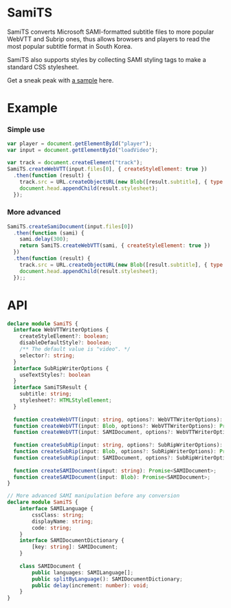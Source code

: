 SamiTS
======

SamiTS converts Microsoft SAMI-formatted subtitle files to more popular WebVTT and Subrip ones, thus allows browsers and players to read the most popular subtitle format in South Korea.

SamiTS also supports styles by collecting SAMI styling tags to make a standard CSS stylesheet.

Get a sneak peak with [a sample](http://saschanaz.github.io/SamiTS/sample/) here.

# Example

### Simple use

```javascript
var player = document.getElementById("player");
var input = document.getElementById("loadVideo");

var track = document.createElement("track");
SamiTS.createWebVTT(input.files[0], { createStyleElement: true })
  .then(function (result) {
    track.src = URL.createObjectURL(new Blob([result.subtitle], { type: "text/vtt" }));
    document.head.appendChild(result.stylesheet);
  });
```

### More advanced

```javascript
SamiTS.createSamiDocument(input.files[0])
  .then(function (sami) {
    sami.delay(300);
	return SamiTS.createWebVTT(sami, { createStyleElement: true })
  })
  .then(function (result) {
    track.src = URL.createObjectURL(new Blob([result.subtitle], { type: "text/vtt" }));
    document.head.appendChild(result.stylesheet);
  });;
```

# API

```typescript
declare module SamiTS {
  interface WebVTTWriterOptions {
    createStyleElement?: boolean;
    disableDefaultStyle?: boolean;
	/** The default value is "video". */
    selector?: string;
  }
  interface SubRipWriterOptions {
    useTextStyles?: boolean
  }
  interface SamiTSResult {
    subtitle: string;
    stylesheet?: HTMLStyleElement;
  }
  
  function createWebVTT(input: string, options?: WebVTTWriterOptions): Promise<SamiTSResult>;
  function createWebVTT(input: Blob, options?: WebVTTWriterOptions): Promise<SamiTSResult>;
  function createWebVTT(input: SAMIDocument, options?: WebVTTWriterOptions): Promise<SamiTSResult>;
  
  function createSubRip(input: string, options?: SubRipWriterOptions): Promise<SamiTSResult>;
  function createSubRip(input: Blob, options?: SubRipWriterOptions): Promise<SamiTSResult>;
  function createSubRip(input: SAMIDocument, options?: SubRipWriterOptions): Promise<SamiTSResult>;
  
  function createSAMIDocument(input: string): Promise<SAMIDocument>;
  function createSAMIDocument(input: Blob): Promise<SAMIDocument>;
}

// More advanced SAMI manipulation before any conversion
declare module SamiTS {
    interface SAMILanguage {
        cssClass: string;
        displayName: string;
        code: string;
    }
    interface SAMIDocumentDictionary {
        [key: string]: SAMIDocument;
    }
	
    class SAMIDocument {
        public languages: SAMILanguage[];
        public splitByLanguage(): SAMIDocumentDictionary;
        public delay(increment: number): void;
    }
}
```
